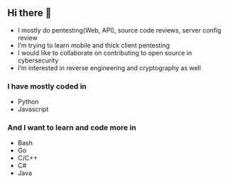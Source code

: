 ## Hi there 👋

- I mostly do pentesting(Web, API), source code reviews, server config review
- I’m trying to learn mobile and thick client pentesting
- I would like to collaborate on contributing to open source in cybersecurity
- I’m interested in reverse engineering and cryptography as well


### I have mostly coded in
- Python
- Javascript
### And I want to learn and code more in
- Bash
- Go
- C/C++
- C#
- Java
